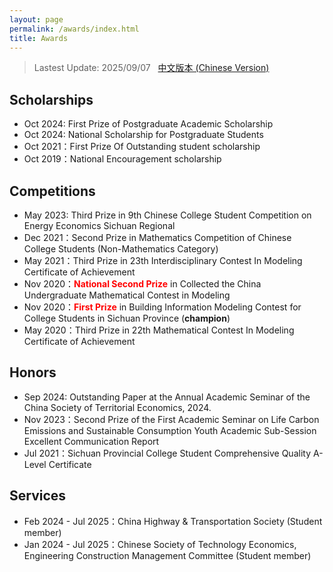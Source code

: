 ```yaml
---
layout: page
permalink: /awards/index.html
title: Awards
---
```


> Lastest Update: 2025/09/07 &nbsp; [中文版本 (Chinese Version)](https://longyistar.github.io/file/awards-zh/)

## Scholarships

- Oct 2024: First Prize of Postgraduate Academic Scholarship
- Oct 2024: National Scholarship for Postgraduate Students
- Oct 2021：First Prize Of Outstanding student scholarship
- Oct 2019：National Encouragement scholarship

## Competitions

- May 2023: Third Prize in 9th Chinese College Student Competition on Energy Economics Sichuan Regional
- Dec 2021：Second Prize in Mathematics Competition of Chinese College Students (Non-Mathematics Category)
- May 2021：Third Prize in 23th Interdisciplinary Contest In Modeling Certificate of Achievement
- Nov 2020：**<font color='red'>National Second Prize</font>** in Collected the China Undergraduate Mathematical Contest in Modeling
- Nov 2020：**<font color='red'>First Prize</font>** in Building Information Modeling Contest for College Students in Sichuan Province (**champion**)
- May 2020：Third Prize in 22th Mathematical Contest In Modeling Certificate of Achievement

## Honors

- Sep 2024: Outstanding Paper at the Annual Academic Seminar of the China Society of Territorial Economics, 2024.
- Nov 2023：Second Prize of the First Academic Seminar on Life Carbon Emissions and Sustainable Consumption Youth Academic Sub-Session Excellent Communication Report
- Jul 2021：Sichuan Provincial College Student Comprehensive Quality A-Level Certificate

## Services

- Feb 2024 - Jul 2025：China Highway & Transportation Society (Student member)
- Jan 2024 - Jul 2025：Chinese Society of Technology Economics, Engineering Construction Management Committee (Student member)

